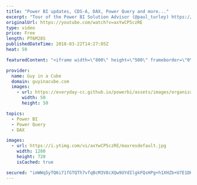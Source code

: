 ```yaml
---
title: "Power BI updates, CDS-A, DAX, Power Query and more..."
excerpt: "Tour of the Power BI Solution Advisor (@paul_turley) https://sqlserverbi.blog/2018/03/18/tour-of-the-power-bi-solution-advisor/  Capturing Power BI queries using DAX Studio (@marcorus) https://www.sqlbi.com/articles/capturing-power-bi-queries-using-dax-studio/  Improving The Performance Of Aggregation"
originalUrl: https://youtube.com/watch?v=axYwCP5czRE
type: video
price: Free
length: PT6M28S
publishedDateTime: 2018-03-22T14:27:05Z
heat: 50

featuredContent: "<iframe width=\"800\" height=\"500\" frameborder=\"0\" src=\"https://www.youtube.com/embed/axYwCP5czRE\" allow=\"accelerometer; autoplay; encrypted-media; gyroscope; picture-in-picture\" allowfullscreen></iframe>"

provider:
  name: Guy in a Cube
  domain: guyinacube.com
  images:
    - url: https://everyday-cc.github.io/powerbi/assets/images/organizations/guyinacube.com-50x50.jpg
      width: 50
      height: 50

topics:
  - Power BI
  - Power Query
  - DAX

images:
  - url: https://i.ytimg.com/vi/axYwCP5czRE/maxresdefault.jpg
    width: 1280
    height: 720
    isCached: true

secured: "imWWq5yTQ6i71fGTQTh7vfqBcM3V8cXQw9UYdIlgkFQsHPg+h1XHZb+U7E1DK8dopfBZV/CgpWdG1hPyz8tMl0gkPSpVYtDr/DOSpawNVda5e0cC3a+gofvCvxq+KDzWKbomUF1PkNtFzEeBIbVCPSnRMbFB4x/3eKpdouCe2ImhNkD52ZRAgNuhkjHbszQIKC7etWRHsHOZchSNTP9bAYXYf0V2hlUr76QM+1IABRmmJLxrgFq33NebmAWb5xHmIWRxuRBXzT3bGNjNYevnQ1+AlHfBSZB7Ga+SAcvLg72DX2XJwGA0+HohmcnCscLde7Bi5MZ4CNE2Q/2lohzW/Bx+e2j088av8FgwHMfSDgNisCstTSsGi8CC3rXm3NW//nSSZ2AKs5Su8X2mZY3nVaZxmMI1rM5Rs4Sk5Rt9nlw=;QEcZsaFseJMnXf5dii8PjA=="
---
```


